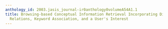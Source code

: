 ```yaml
---
anthology_id: 2003.jasis_journal-ir0anthology0volumeA54A1.1
title: Browsing-based Conceptual Information Retrieval Incorporating Dictionary Term
  Relations, Keyword Association, and a User's Interest
---
```

